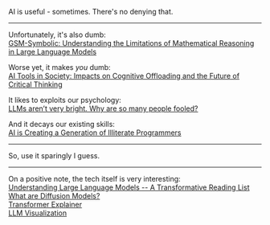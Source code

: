 AI is useful - sometimes. There's no denying that.

---

Unfortunately, it's also dumb:  
[GSM-Symbolic: Understanding the Limitations of Mathematical Reasoning in Large Language Models](https://arxiv.org/pdf/2410.05229)
 
Worse yet, it makes *you* dumb:  
[AI Tools in Society: Impacts on Cognitive Offloading and the Future of Critical Thinking](https://www.mdpi.com/2075-4698/15/1/6)
 
It likes to exploits our psychology:  
[LLMs aren’t very bright. Why are so many people fooled?](https://garymarcus.substack.com/p/llms-arent-very-bright-why-are-so)
 
And it decays our existing skills:  
[AI is Creating a Generation of Illiterate Programmers](https://nmn.gl/blog/ai-illiterate-programmers)

---

So, use it sparingly I guess.
 
---
 
On a positive note, the tech itself is very interesting:  
[Understanding Large Language Models -- A Transformative Reading List](https://sebastianraschka.com/blog/2023/llm-reading-list.html)  
[What are Diffusion Models?](https://lilianweng.github.io/posts/2021-07-11-diffusion-models/)  
[Transformer Explainer](https://poloclub.github.io/transformer-explainer/)  
[LLM Visualization](https://bbycroft.net/llm)